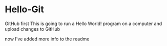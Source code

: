 # Hello-Git
GitHub first
This is going to run a Hello World! program on a computer and upload changes to GitHub


now I've added more info to the readme
